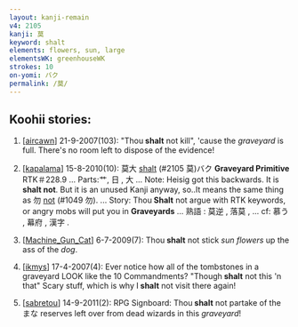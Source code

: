```yaml
---
layout: kanji-remain
v4: 2105
kanji: 莫
keyword: shalt
elements: flowers, sun, large
elementsWK: greenhouseWK
strokes: 10
on-yomi: バク
permalink: /莫/
---
```


## Koohii stories: 

1) [<a href="http://kanji.koohii.com/profile/aircawn">aircawn</a>] 21-9-2007(103): &quot;Thou<strong> shalt</strong> not kill&quot;, &#039;cause the <em>graveyard</em> is full. There&#039;s no room left to dispose of the evidence!

2) [<a href="http://kanji.koohii.com/profile/kapalama">kapalama</a>] 15-8-2010(10): 莫大 <a href="../v4/2105.html">shalt</a> (#2105 莫)バク <strong>Graveyard Primitive</strong> RTK＃228.9 ... Parts:艹, 日 , 大 ... Note: Heisig got this backwards. It is <strong>shalt not</strong>. But it is an unused Kanji anyway, so..It means the same thing as 勿 <a href="../v4/1049.html">not</a> (#1049 勿). ... Story: Thou<strong> Shalt</strong> not argue with RTK keywords, or angry mobs will put you in <strong>Graveyards</strong> ... 熟語 : 莫逆 , 落莫 , ... cf: 慕う , 幕府 , 漢字 .

3) [<a href="http://kanji.koohii.com/profile/Machine_Gun_Cat">Machine_Gun_Cat</a>] 6-7-2009(7): Thou<strong> shalt</strong> not stick <em>sun flowers</em> up the ass of the <em>dog</em>.

4) [<a href="http://kanji.koohii.com/profile/ikmys">ikmys</a>] 17-4-2007(4): Ever notice how all of the tombstones in a graveyard LOOK like the 10 Commandments? &quot;Though<strong> shalt</strong> not this &#039;n that&quot; Scary stuff, which is why I<strong> shalt</strong> not visit there again!

5) [<a href="http://kanji.koohii.com/profile/sabretou">sabretou</a>] 14-9-2011(2): RPG Signboard: Thou<strong> shalt</strong> not partake of the まな reserves left over from dead wizards in this <em>graveyard</em>!

